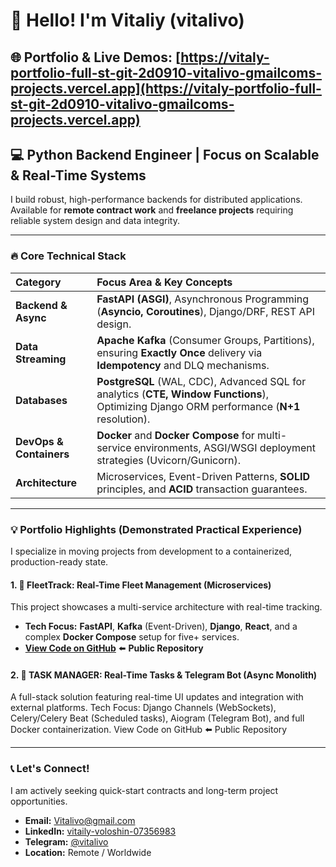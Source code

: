 # 👋 Hello! I'm Vitaliy (vitalivo)

## 🌐 **Portfolio & Live Demos:** [https://vitaly-portfolio-full-st-git-2d0910-vitalivo-gmailcoms-projects.vercel.app](https://vitaly-portfolio-full-st-git-2d0910-vitalivo-gmailcoms-projects.vercel.app)

## 💻 Python Backend Engineer | Focus on Scalable & Real-Time Systems

I build robust, high-performance backends for distributed applications. Available for **remote contract work** and **freelance projects** requiring reliable system design and data integrity.

---

### 🔥 Core Technical Stack

| Category | Focus Area & Key Concepts |
| :--- | :--- |
| **Backend & Async** | **FastAPI (ASGI)**, Asynchronous Programming (**Asyncio, Coroutines**), Django/DRF, REST API design. |
| **Data Streaming** | **Apache Kafka** (Consumer Groups, Partitions), ensuring **Exactly Once** delivery via **Idempotency** and DLQ mechanisms. |
| **Databases** | **PostgreSQL** (WAL, CDC), Advanced SQL for analytics (**CTE, Window Functions**), Optimizing Django ORM performance (**N+1** resolution). |
| **DevOps & Containers** | **Docker** and **Docker Compose** for multi-service environments, ASGI/WSGI deployment strategies (Uvicorn/Gunicorn). |
| **Architecture** | Microservices, Event-Driven Patterns, **SOLID** principles, and **ACID** transaction guarantees. |

---

### 💡 Portfolio Highlights (Demonstrated Practical Experience)

I specialize in moving projects from development to a containerized, production-ready state.

#### 1. 🚗 FleetTrack: Real-Time Fleet Management (Microservices)

This project showcases a multi-service architecture with real-time tracking.
* **Tech Focus:** **FastAPI**, **Kafka** (Event-Driven), **Django**, **React**, and a complex **Docker Compose** setup for five+ services.
* **[View Code on GitHub](https://github.com/vitalivo/fleettrack)** ⬅️ **Public Repository**

#### 2. 🚀 TASK MANAGER: Real-Time Tasks & Telegram Bot (Async Monolith)

A full-stack solution featuring real-time UI updates and integration with external platforms.
Tech Focus: Django Channels (WebSockets), Celery/Celery Beat (Scheduled tasks), Aiogram (Telegram Bot), and full Docker containerization.
View Code on GitHub ⬅️ Public Repository

---

### 📞 Let's Connect!

I am actively seeking quick-start contracts and long-term project opportunities.

* **Email:** Vitalivo@gmail.com
* **LinkedIn:** [vitaily-voloshin-07356983](https://www.linkedin.com/in/vitaily-voloshin-07356983)
* **Telegram:** [@vitalivo](https://t.me/vitalivo)
* **Location:** Remote / Worldwide
